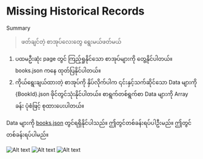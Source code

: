 ﻿# Missing Historical Records

Summary
> ဖတ်ချင်တဲ့ စာအုပ်လေးတွေ ရွေးမယ်ဖတ်မယ်

1. ပထမဦးဆုံး page တွင် ကြည့်ရှုနိုင်သော စာအုပ်များကို တွေ့နိုင်ပါတယ်။ books.json ကနေ ထုတ်ပြနိုင်ပါတယ်။
2. ကိုယ်ရွေးချယ်ထားတဲ့ စာအုပ်ကို နှိပ်လိုက်ပါက ၎င်းနှင့်သက်ဆိုင်သော Data များကို {BookId}.json ဖိုင်တွင်သုံးနိုင်ပါတယ်။ စာရွက်တစ်ရွက်စာ Data များကို Array ခန်း ပုံစံဖြင့် စုထားပေးပါတယ်။

Data များကို [books.json](https://github.com/sannlynnhtun-coding/Missing-Historical-Records/blob/main/data/books.json) တွင်ရရှိနိုင်ပါသည်။ ဤတွင်တစ်ခန်းရပ်ပါဦးမည်။
ဤတွင်တစ်ခန်းရပ်ပါမည်။


![Alt text](https://raw.githubusercontent.com/sannlynnhtun-coding/Missing-Historical-Records/main/MissingHistoricalRecordsFlow1.jpg)
![Alt text](https://raw.githubusercontent.com/sannlynnhtun-coding/Missing-Historical-Records/main/MissingHistoricalRecordsFlow2.jpg)
![Alt text](https://raw.githubusercontent.com/sannlynnhtun-coding/Missing-Historical-Records/main/MissingHistoricalRecordsMindMap.png)
